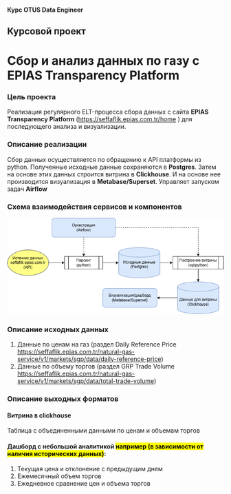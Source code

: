 
#### Курс OTUS Data Engineer
## Курсовой проект
# Сбор и анализ данных по газу с EPIAS Transparency Platform 

### Цель проекта
Реализация регулярного ELT-процесса сбора данных с сайта **EPIAS Transparency Platform** (https://seffaflik.epias.com.tr/home
) для последующего анализа и визуализации.

### Описание реализации
Сбор данных осуществляется по обращению к API платформы из python.
Полученные исходные данные сохраняются в **Postgres**. 
Затем на основе этих данных строится витрина в **Clickhouse**.
И на основе нее производится визуализация в **Metabase/Superset**.
Управляет запуском задач **Airflow**

### Схема взаимодействия сервисов и компонентов 
![Схема взаимодействия сервисов](docs/etl_schema.png)


### Описание исходных данных
1. Данные по ценам на газ (раздел Daily Reference Price https://seffaflik.epias.com.tr/natural-gas-service/v1/markets/sgp/data/daily-reference-price)
2. Данные по объему торгов (раздел GRP Trade Volume https://seffaflik.epias.com.tr/natural-gas-service/v1/markets/sgp/data/total-trade-volume)

### Описание выходных форматов 
#### Витрина в clickhouse
Таблица с объединенными данными по ценам и объемам торгов   

#### Дашборд с небольшой аналитикой <mark>например (в зависимости от наличия исторических данных)</mark>:
1. Текущая цена и отклонение с предыдущим днем
2. Ежемесячный объем торгов
3. Ежедневное сравнение цен и объема торгов 

